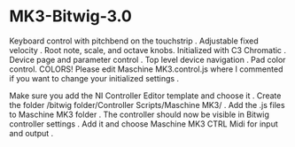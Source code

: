 # MK3-Bitwig-3.0
Keyboard control with pitchbend on the touchstrip . 
Adjustable fixed velocity . 
Root note, scale, and octave knobs. Initialized with C3 Chromatic . 
Device page and parameter control . 
Top level device navigation . 
Pad color control. COLORS! Please edit Maschine MK3.control.js where I commented if you want to change your initialized settings . 

Make sure you add the NI Controller Editor template and choose it .
Create the folder /bitwig folder/Controller Scripts/Maschine MK3/ .
Add the .js files to Maschine MK3 folder .
The controller should now be visible in Bitwig controller settings . 
Add it and choose Maschine MK3 CTRL Midi for input and output .
